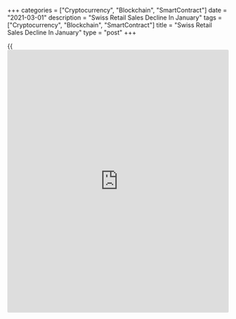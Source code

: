 +++
categories = ["Cryptocurrency", "Blockchain", "SmartContract"]
date = "2021-03-01"
description = "Swiss Retail Sales Decline In January"
tags = ["Cryptocurrency", "Blockchain", "SmartContract"]
title = "Swiss Retail Sales Decline In January"
type = "post"
+++

{{<iframe id="large-banner" src="https://www.bounty.group/#slide=21.0" width="100%" height="600" scrolling="no" style="border: 0px solid rgb(216, 221, 230); border-radius: 3px;">}}

Switzerland's retail sales declined in January, preliminary data from
the Federal Statistical Office showed on Monday.

Retail sales adjusted for sales days and holidays fell by 0.5 percent
year-on-year in January.

Sales of food, beverages and tobacco grew 13.9 percent yearly in
January, while those of non-food sector decreased 10.1 percent.

Sales of other goods declined 18.9 percent and those of culture and
recreation goods in specialized stores fell 15.1 percent. Sales of other
household equipment, textiles, DIY and furniture decreased 7.4 percent.

On a monthly basis, seasonally adjusted retail sales fell 5.3 percent in
January.

In nominal [terms](https://www.fintechee.com/terms/), retail sales declined 0.9 percent annually in January
and decreased 4.9 percent from a month ago.

The latest decline was mainly due to the measures introduced by the
authorities to contain the second wave of the Covid-19 pandemic, the
agency said.

For comments and feedback [contact](https://www.playgroundfx.com/contact/): editorial@rtt[news](https://www.letsplayfx.com/blog/forex-news-website/).com

[Economic News][1]

 **What parts of the world are seeing the best (and worst) economic
performances lately? Click[here][2] to check out our [Econ Scorecard][2]
and find out! See up-to-the-moment [ranking](https://www.playgroundfx.com/blog/crypto-exchange-ranking/)s for the best and worst
performers in [GDP][3], [unemployment rate][4], [inflation][5] and much
more.**

   1. www.rtt[news](https://www.letsplayfx.com/blog/forex-news-website/).com/Content/EconomicNews.aspx
   2. www.rtt[news](https://www.letsplayfx.com/blog/forex-news-website/).com/economic-scorecard/world-rank/PPI/highest-performance.aspx
   3. www.rtt[news](https://www.letsplayfx.com/blog/forex-news-website/).com/economic-scorecard/world-rank/GDP/highest-performance.aspx
   4. www.rtt[news](https://www.letsplayfx.com/blog/forex-news-website/).com/economic-scorecard/world-rank/unemployment-rate/lowest-performance.aspx
   5. www.rtt[news](https://www.letsplayfx.com/blog/forex-news-website/).com/economic-scorecard/world-rank/CPI/highest-performance.aspx